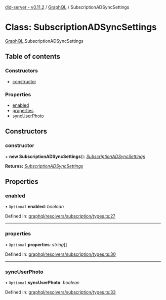 [did-server - v0.11.2](../README.md) / [GraphQL](../modules/graphql.md) / SubscriptionADSyncSettings

# Class: SubscriptionADSyncSettings

[GraphQL](../modules/graphql.md).SubscriptionADSyncSettings

## Table of contents

### Constructors

- [constructor](graphql.subscriptionadsyncsettings.md#constructor)

### Properties

- [enabled](graphql.subscriptionadsyncsettings.md#enabled)
- [properties](graphql.subscriptionadsyncsettings.md#properties)
- [syncUserPhoto](graphql.subscriptionadsyncsettings.md#syncuserphoto)

## Constructors

### constructor

\+ **new SubscriptionADSyncSettings**(): [*SubscriptionADSyncSettings*](graphql.subscriptionadsyncsettings.md)

**Returns:** [*SubscriptionADSyncSettings*](graphql.subscriptionadsyncsettings.md)

## Properties

### enabled

• `Optional` **enabled**: *boolean*

Defined in: [graphql/resolvers/subscription/types.ts:27](https://github.com/Puzzlepart/did/blob/dev/server/graphql/resolvers/subscription/types.ts#L27)

___

### properties

• `Optional` **properties**: *string*[]

Defined in: [graphql/resolvers/subscription/types.ts:30](https://github.com/Puzzlepart/did/blob/dev/server/graphql/resolvers/subscription/types.ts#L30)

___

### syncUserPhoto

• `Optional` **syncUserPhoto**: *boolean*

Defined in: [graphql/resolvers/subscription/types.ts:33](https://github.com/Puzzlepart/did/blob/dev/server/graphql/resolvers/subscription/types.ts#L33)
